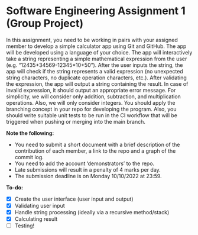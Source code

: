 # Software Engineering Assignment 1 (Group Project)

In this assignment, you need to be working in pairs with your assigned member to develop a simple calculator app using Git and GitHub. The app will be developed using a language of your choice. The app will interactively take a string representing a simple mathematical expression from the user (e.g. “12435+34569-12345*10+50”). After the user inputs the string, the app will check if the string represents a valid expression (no unexpected string characters, no duplicate operation characters, etc.). After validating the expression, the app will output a string containing the result. In case of invalid expression, it should output an appropriate error message.  For simplicity, we will consider only addition, subtraction, and multiplication operations. Also, we will only consider integers.
You should apply the branching concept in your repo for developing the program. Also, you should write suitable unit tests to be run in the CI workflow that will be triggered when pushing or merging into the main branch.  

**Note the following:**
- You need to submit a short document with a brief description of the contribution of each member, a link to the repo and a graph of the commit log.
- You need to add the account ‘demonstrators’ to the repo.
- Late submissions will result in a penalty of 4 marks per day.
- The submission deadline is on Monday 10/10/2022 at 23:59.


**To-do:**
- [X] Create the user interface (user input and output)
- [X] Validating user input
- [X] Handle string processing (ideally via a recursive method/stack)
- [X] Calculating result
- [ ] Testing!
